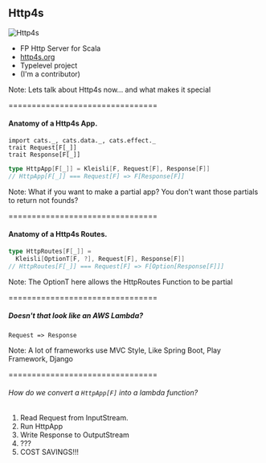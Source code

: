 ## Http4s

![Http4s](https://http4s.org/images/http4s-logo.svg) <!-- .element: height="150px"-->

- FP Http Server for Scala
- [http4s.org](https://http4s.org)
- Typelevel project
- (I'm a contributor)

Note:
Lets talk about Http4s now... and what makes it special

================================

#### Anatomy of a Http4s App.

```tut:invisible
import cats._, cats.data._, cats.effect._
trait Request[F[_]]
trait Response[F[_]]
```
```scala
type HttpApp[F[_]] = Kleisli[F, Request[F], Response[F]]
// HttpApp[F[_]] === Request[F] => F[Response[F]]
```

Note:
What if you want to make a partial app?
You don't want those partials to return not founds?

================================

#### Anatomy of a Http4s Routes.

```scala
type HttpRoutes[F[_]] =
  Kleisli[OptionT[F, ?], Request[F], Response[F]]
// HttpRoutes[F[_]] === Request[F] => F[Option[Response[F]]]
```

Note:
The OptionT here allows the HttpRoutes Function
to be partial

================================

##### Doesn't that look like an AWS Lambda?

```
Request => Response
```
<!-- .element: class="fragment" data-fragment-index="1" -->

Note:
A lot of frameworks use MVC Style,
Like Spring Boot, Play Framework, Django

================================

###### How do we convert a `HttpApp[F]` into a lambda function?

1. Read Request from InputStream. <!-- .element: class="fragment" data-fragment-index="1" -->
1. Run HttpApp <!-- .element: class="fragment" data-fragment-index="2" -->
1. Write Response to OutputStream <!-- .element: class="fragment" data-fragment-index="3" -->
1. ??? <!-- .element: class="fragment" data-fragment-index="4" -->
1. COST SAVINGS!!! <!-- .element: class="fragment" data-fragment-index="5" -->
